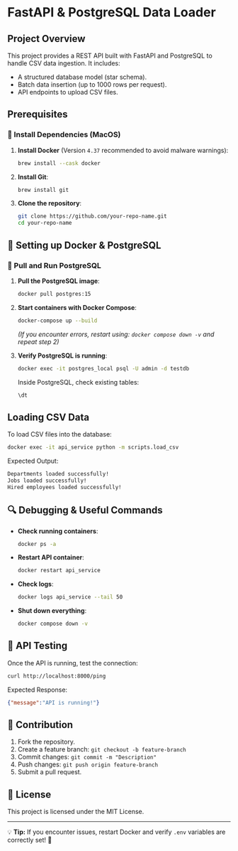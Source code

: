 # FastAPI & PostgreSQL Data Loader

## Project Overview
This project provides a REST API built with FastAPI and PostgreSQL to handle CSV data ingestion. It includes:
- A structured database model (star schema).
- Batch data insertion (up to 1000 rows per request).
- API endpoints to upload CSV files.

## Prerequisites

### 🔹 Install Dependencies (MacOS)
1. **Install Docker** (Version `4.37` recommended to avoid malware warnings):
   ```bash
   brew install --cask docker
   ```
2. **Install Git**:
   ```bash
   brew install git
   ```
3. **Clone the repository**:
   ```bash
   git clone https://github.com/your-repo-name.git
   cd your-repo-name
   ```

## 🐳 Setting up Docker & PostgreSQL

### 🔹 Pull and Run PostgreSQL
1. **Pull the PostgreSQL image**:
   ```bash
   docker pull postgres:15
   ```
2. **Start containers with Docker Compose**:
   ```bash
   docker-compose up --build
   ```
   _(If you encounter errors, restart using: `docker compose down -v` and repeat step 2)_

3. **Verify PostgreSQL is running**:
   ```bash
   docker exec -it postgres_local psql -U admin -d testdb
   ```
   Inside PostgreSQL, check existing tables:
   ```sql
   \dt
   ```

## Loading CSV Data

To load CSV files into the database:

```bash
docker exec -it api_service python -m scripts.load_csv
```

Expected Output:
```bash
Departments loaded successfully!
Jobs loaded successfully!
Hired employees loaded successfully!
```

## 🔍 Debugging & Useful Commands

- **Check running containers**:
  ```bash
  docker ps -a
  ```
- **Restart API container**:
  ```bash
  docker restart api_service
  ```
- **Check logs**:
  ```bash
  docker logs api_service --tail 50
  ```
- **Shut down everything**:
  ```bash
  docker compose down -v
  ```

## 📡 API Testing

Once the API is running, test the connection:
```bash
curl http://localhost:8000/ping
```
Expected Response:
```json
{"message":"API is running!"}
```

## 📌 Contribution
1. Fork the repository.
2. Create a feature branch: `git checkout -b feature-branch`
3. Commit changes: `git commit -m "Description"`
4. Push changes: `git push origin feature-branch`
5. Submit a pull request.

## 📜 License
This project is licensed under the MIT License.

---

💡 **Tip:** If you encounter issues, restart Docker and verify `.env` variables are correctly set! 🚀
